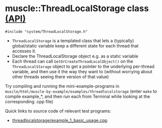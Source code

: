 # muscle::ThreadLocalStorage class [(API)](https://public.msli.com/lcs/muscle/html/classmuscle_1_1ThreadLocalStorage.html)

```#include "system/ThreadLocalStorage.h"```

* `ThreadLocalStorage` is a templated class that lets a (typically) global/static variable keep a different state for each thread that accesses it.
* Declare the ThreadLocalStorage<T> object e.g. as a static variable
* Each thread can call `GetOrCreateThreadLocalObject()` on the `ThreadLocalStorage` object to get a pointer to the underlying per-thread variable, and then use it the way they want to (without worrying about other threads seeing there version of that value)

Try compiling and running the mini-example-programs in `muscle/html/muscle-by-example/examples/threadlocalstorage` (enter `make` to compile example_*, and then run each from Terminal while looking at the corresponding .cpp file)

Quick links to source code of relevant test programs:

* [threadlocalstorage/example_1_basic_usage.cpp](https://public.msli.com/lcs/muscle/muscle/html/muscle-by-example/examples/threadlocalstorage/example_1_basic_usage.cpp)
